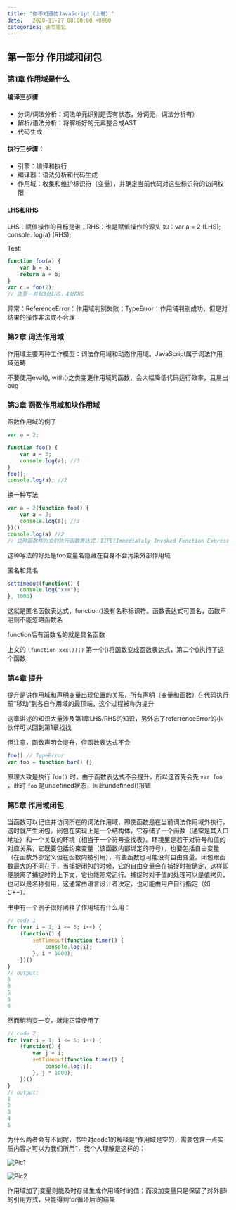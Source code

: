 ```yaml
---
title: "你不知道的JavaScript（上卷）"
date:   2020-11-27 08:00:00 +0800
categories: 读书笔记
---
```


## 第一部分 作用域和闭包

### 第1章 作用域是什么

#### 编译三步骤

* 分词/词法分析：词法单元识别是否有状态，分词无，词法分析有）
* 解析/语法分析：将解析好的元素整合成AST
* 代码生成

#### 执行三步骤：

* 引擎：编译和执行
* 编译器：语法分析和代码生成
* 作用域：收集和维护标识符（变量），并确定当前代码对这些标识符的访问权限

#### LHS和RHS

LHS：赋值操作的目标是谁；RHS：谁是赋值操作的源头
如：var a = 2 (LHS); console. log(a) (RHS); 

Test:

``` javascript
function foo(a) {
    var b = a;
    return a + b;
}
var c = foo(2);
// 这里一共有3处LHS，4处RHS
```

异常：ReferenceError：作用域判别失败；TypeError：作用域判别成功，但是对结果的操作非法或不合理

### 第2章 词法作用域

作用域主要两种工作模型：词法作用域和动态作用域。JavaScript属于词法作用域范畴

不要使用eval(), with()之类变更作用域的函数，会大幅降低代码运行效率，且易出bug

### 第3章 函数作用域和块作用域

函数作用域的例子

``` JavaScript
var a = 2;

function foo() {
    var a = 3;
    console.log(a); //3
}
foo();
console.log(a); //2
```

换一种写法

``` javascript
var a = 2(function foo() {
    var a = 3;
    console.log(a); //3
})()
console.log(a) //2
// 这种函数称为立刻执行函数表达式：IIFE(Immediately Invoked Function Expression)
```

这种写法的好处是foo变量名隐藏在自身不会污染外部作用域

匿名和具名

``` javascript
settimeout(function() {
    console.log("xxx");
}, 1000)
```

这就是匿名函数表达式，function()没有名称标识符。函数表达式可匿名，函数声明则不能忽略函数名

function后有函数名的就是具名函数

上文的 `(function xxx())()` 第一个()将函数变成函数表达式，第二个()执行了这个函数

### 第4章 提升

提升是讲作用域和声明变量出现位置的关系，所有声明（变量和函数）在代码执行前”移动“到各自作用域的最顶端，这个过程被称为提升

这章讲述的知识大量涉及第1章LHS/RHS的知识，另外忘了referrenceError的小伙伴可以回到第1章找找

但注意，函数声明会提升，但函数表达式不会

``` javascript
foo() // TypeError
var foo = function bar() {}
```

原理大致是执行 `foo()` 时，由于函数表达式不会提升，所以这首先会先 `var foo` ，此时 `foo` 是undefined状态，因此undefined()报错

### 第5章 作用域闭包

当函数可以记住并访问所在的词法作用域，即使函数是在当前词法作用域外执行，这时就产生闭包。闭包在实现上是一个结构体，它存储了一个函数（通常是其入口地址）和一个关联的环境（相当于一个符号查找表）。环境里是若干对符号和值的对应关系，它既要包括约束变量（该函数内部绑定的符号），也要包括自由变量（在函数外部定义但在函数内被引用），有些函数也可能没有自由变量。闭包跟函数最大的不同在于，当捕捉闭包的时候，它的自由变量会在捕捉时被确定，这样即便脱离了捕捉时的上下文，它也能照常运行。捕捉时对于值的处理可以是值拷贝，也可以是名称引用，这通常由语言设计者决定，也可能由用户自行指定（如C++）。

书中有一个例子很好阐释了作用域有什么用：

``` javascript
// code 1
for (var i = 1; i <= 5; i++) {
    (function() {
        setTimeout(function timer() {
            console.log(i);
        }, i * 1000);
    })()
}
// output:
6
6
6
6
6
```

然而稍稍变一变，就能正常使用了

``` javascript
// code 2
for (var i = 1; i <= 5; i++) {
    (function() {
        var j = i;
        setTimeout(function timer() {
            console.log(j);
        }, j * 1000);
    })()
}
// output:
1
2
3
4
5
```

为什么两者会有不同呢，书中对code1的解释是“作用域是空的，需要包含一点实质内容才可以为我们所用”，我个人理解是这样的：

![Pic1](https://i.imgur.com/8NP68es.png)

![Pic2](https://i.imgur.com/vb4rmLx.png)

作用域加了j变量则能及时存储生成作用域时i的值；而没加变量只是保留了对外部i的引用方式，只能得到for循环后i的结果


